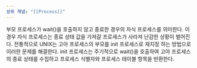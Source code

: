 ```yaml
---
상위 개념: "[[Process]]"
---
```

부모 프로세스가 wait()을 호출하지 않고 종료한 경우의 자식 프로세스를 의미한다. 이 경우 자식 프로세스는 종료 상태 값을 가져갈 프로세스가 사라져 난감한 상황이 벌어진다. 전통적으로 UNIX는 고아 프로세스의 부모를 init 프로세스로 재지정 하는 방법으로 이러한 문제를 해결한다. init 프로세스는 주기적으로 wait()을 호출하여 고아 프로세스의 종료 상태를 수집하고 프로세스 식별자와 프로세스 테이블 항목을 반환한다.